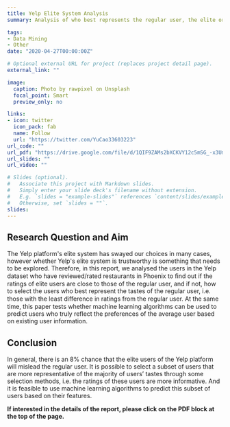 ```yaml
---
title: Yelp Elite System Analysis
summary: Analysis of who best represents the regular user, the elite or something else?

tags:
- Data Mining
- Other
date: "2020-04-27T00:00:00Z"

# Optional external URL for project (replaces project detail page).
external_link: ""

image:
  caption: Photo by rawpixel on Unsplash
  focal_point: Smart
  preview_only: no

links:
- icon: twitter
  icon_pack: fab
  name: Follow
  url: "https://twitter.com/YuCao33603223"
url_code: ""
url_pdf: "https://drive.google.com/file/d/1QIF9ZAMs2bXCKVY12c5mSG_-x3Um2cjq/view?usp=sharing"
url_slides: ""
url_video: ""

# Slides (optional).
#   Associate this project with Markdown slides.
#   Simply enter your slide deck's filename without extension.
#   E.g. `slides = "example-slides"` references `content/slides/example-slides.md`.
#   Otherwise, set `slides = ""`.
slides: 
---
```

## Research Question and Aim
The Yelp platform's elite system has swayed our choices in many cases, however whether Yelp's elite system is trustworthy is something that needs to be explored. Therefore, in this report, we analysed the users in the Yelp dataset who have reviewed/rated restaurants in Phoenix to ﬁnd out if the ratings of elite users are close to those of the regular user, and if not, how to select the users who best represent the tastes of the regular user, i.e. those with the least diﬀerence in ratings from the regular user. At the same time, this paper tests whether machine learning algorithms can be used to predict users who truly reflect the preferences of the average user based on existing user information.

## Conclusion
In general, there is an 8% chance that the elite users of the Yelp platform will mislead the regular user. It is possible to select a subset of users that are more representative of the majority of users’ tastes through some selection methods, i.e. the ratings of these users are more informative. And it is feasible to use machine learning algorithms to predict this subset of users based on their features.

**If interested in the details of the report, please click on the PDF block at the top of the page.**
